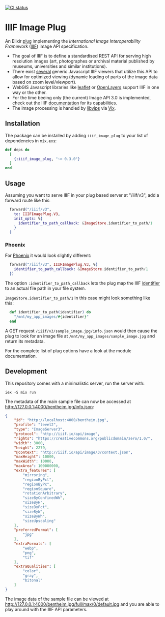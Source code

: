 [![CI status](https://github.com/dainst/iiif_image_plug/actions/workflows/ci.yml/badge.svg)](https://github.com/dainst/iiif_image_plug/actions/workflows/ci.yml)

# IIIF Image Plug

An Elixir [plug](https://hexdocs.pm/plug/readme.html) implementing the _International Image Interoperability Framework_ ([IIIF](https://iiif.io/)) image API specification. 

- The goal of IIIF is to define a standardised REST API for serving high resolution images (art, photographes or archival material published by museums, universities and similar institutions).
- There exist [several](https://iiif.io/get-started/iiif-viewers/) generic Javascript IIIF viewers that utilize this API to allow for optimized viewing (dynamic loading of parts of the image data based on zoom level/viewport).
- WebGIS Javascript libraries like [leaflet](https://github.com/mejackreed/Leaflet-IIIF) or [OpenLayers](https://openlayers.org/en/latest/examples/iiif.html) support IIIF in one way or the other.
- For the time beeing only (the current) Image API 3.0 is implemented, check out the IIIF [documentation](https://iiif.io/api/image/3.0/) for its capabilities.
- The image processing is handled by [libvips](https://www.libvips.org/) via [Vix](https://hex.pm/packages/vix).

## Installation 

The package can be installed
by adding `iiif_image_plug` to your list of dependencies in `mix.exs`:

```elixir
def deps do
  [
    {:iiif_image_plug, "~> 0.3.0"}
  ]
end
```

## Usage

Assuming you want to serve IIIF in your plug based server at "/iiif/v3", add a forward route like this: 

```elixir
  forward("/iiif/v3",
    to: IIIFImagePlug.V3,
    init_opts: %{
      identifier_to_path_callback: &ImageStore.identifier_to_path/1
    }
  )
```

### Phoenix
For [Phoenix](https://www.phoenixframework.org/) it would look slightly different:

```elixir
  forward("/iiif/v3", IIIFImagePlug.V3, %{
    identifier_to_path_callback: &ImageStore.identifier_to_path/1
  })
```

The option `:identifier_to_path_callback` lets the plug map the IIIF [identifier](https://iiif.io/api/image/3.0/#21-image-request-uri-syntax) to an actual file path in your file system. 

`ImageStore.identifier_to_path/1` in this case might look something like this:

```elixir
  def identifier_to_path(identifier) do
    "/mnt/my_app_images/#{identifier}"
  end
```

A GET request `/iiif/v3/sample_image.jpg/info.json` would then cause the plug to look for an image file at `/mnt/my_app_images/sample_image.jpg` and return its metadata.

For the complete list of plug options have a look at the module documentation.

## Development

This repository comes with a minimalistic server, run the server with:

```
iex -S mix run
```

The metadata of the main sample file can now be accessed at http://127.0.0.1:4000/bentheim.jpg/info.json:

```json
{
    "id": "http://localhost:4000/bentheim.jpg",
    "profile": "level2",
    "type": "ImageServer3",
    "protocol": "http://iiif.io/api/image",
    "rights": "https://creativecommons.org/publicdomain/zero/1.0/",
    "width": 3000,
    "height": 2279,
    "@context": "http://iiif.io/api/image/3/context.json",
    "maxHeight": 10000,
    "maxWidth": 10000,
    "maxArea": 100000000,
    "extra_features": [
        "mirroring",
        "regionByPct",
        "regionByPx",
        "regionSquare",
        "rotationArbitrary",
        "sizeByConfinedWh",
        "sizeByH",
        "sizeByPct",
        "sizeByW",
        "sizeByWh",
        "sizeUpscaling"
    ],
    "preferredFormat": [
        "jpg"
    ],
    "extraFormats": [
        "webp",
        "png",
        "tif"
    ],
    "extraQualities": [
        "color",
        "gray",
        "bitonal"
    ]
}
```

The image data of the sample file can be viewed at http://127.0.0.1:4000/bentheim.jpg/full/max/0/default.jpg and you are able to play around with the IIIF API parameters.
